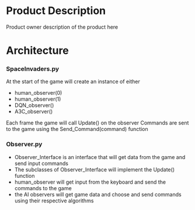 # Product Description
Product owner description of the product here
# Architecture
### SpaceInvaders.py
At the start of the game will create an instance of either 
- human_observer(0)
- human_observer(1)
- DQN_observer()
- A3C_observer()

Each frame the game will call Update() on the observer
Commands are sent to the game using the Send_Command(command) function

### Observer.py
- Observer_Interface is an interface that will get data from the game and send input commands
- The subclasses of Observer_Interface will implement the Update() function
- human_observer will get input from the keyboard and send the commands to the game
- the AI observers will get game data and choose and send commands using their respective algorithms